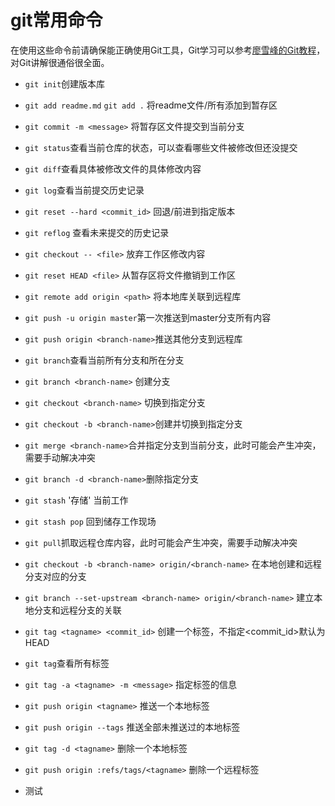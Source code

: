 # git常用命令

在使用这些命令前请确保能正确使用Git工具，Git学习可以参考[廖雪峰的Git教程](https://www.liaoxuefeng.com/wiki/0013739516305929606dd18361248578c67b8067c8c017b000)，对Git讲解很通俗很全面。

+ `git init`创建版本库
+ `git add readme.md` `git add .` 将readme文件/所有添加到暂存区
+ `git commit -m <message>` 将暂存区文件提交到当前分支
+ `git status`查看当前仓库的状态，可以查看哪些文件被修改但还没提交
+ `git diff`查看具体被修改文件的具体修改内容
+ `git log`查看当前提交历史记录
+ `git reset --hard <commit_id>` 回退/前进到指定版本
+ `git reflog` 查看未来提交的历史记录
+ `git checkout -- <file>` 放弃工作区修改内容
+ `git reset HEAD <file>` 从暂存区将文件撤销到工作区
+ `git remote add origin <path>` 将本地库关联到远程库
+ `git push -u origin master`第一次推送到master分支所有内容
+ `git push origin <branch-name>`推送其他分支到远程库
+ `git branch`查看当前所有分支和所在分支
+ `git branch <branch-name>` 创建分支
+ `git checkout <branch-name>` 切换到指定分支
+ `git checkout -b <branch-name>`创建并切换到指定分支
+ `git merge <branch-name>`合并指定分支到当前分支，此时可能会产生冲突，需要手动解决冲突
+ `git branch -d <branch-name>`删除指定分支
+ `git stash` '存储' 当前工作
+ `git stash pop` 回到储存工作现场
+ `git pull`抓取远程仓库内容，此时可能会产生冲突，需要手动解决冲突
+ `git checkout -b <branch-name> origin/<branch-name>` 在本地创建和远程分支对应的分支
+ `git branch --set-upstream <branch-name> origin/<branch-name>` 建立本地分支和远程分支的关联
+ `git tag <tagname> <commit_id>` 创建一个标签，不指定<commit_id>默认为HEAD
+ `git tag`查看所有标签
+ `git tag -a <tagname> -m <message>` 指定标签的信息
+ `git push origin <tagname>` 推送一个本地标签
+ `git push origin --tags` 推送全部未推送过的本地标签
+ `git tag -d <tagname>` 删除一个本地标签
+ `git push origin :refs/tags/<tagname>` 删除一个远程标签

+ 测试